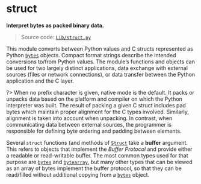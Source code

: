 # struct

**Interpret bytes as packed binary data.**

> Source code: [`Lib/struct.py`](https://github.com/python/cpython/tree/3.12/Lib/struct.py)

This module converts between Python values and C structs represented as Python [`bytes`](/built-in-types/bytes/) objects. Compact format strings describe the intended conversions to/from Python values. The module’s functions and objects can be used for two largely distinct applications, data exchange with external sources (files or network connections), or data transfer between the Python application and the C layer.

?> When no prefix character is given, native mode is the default. It packs or unpacks data based on the platform and compiler on which the Python interpreter was built. The result of packing a given C struct includes pad bytes which maintain proper alignment for the C types involved. Similarly, alignment is taken into account when unpacking. In contrast, when communicating data between external sources, the programmer is responsible for defining byte ordering and padding between elements.

Several `struct` functions (and methods of [`Struct`](/modules/struct/Struct.md) take a **buffer** argument. This refers to objects that implement the *Buffer Protocol* and provide either a readable or read-writable buffer. The most common types used for that purpose are [`bytes`](/built-in-types/bytes/) and [`bytearray`](/built-in-types/bytearray/), but many other types that can be viewed as an array of bytes implement the buffer protocol, so that they can be read/filled without additional copying from a [`bytes`](/built-in-types/bytes/) object.
